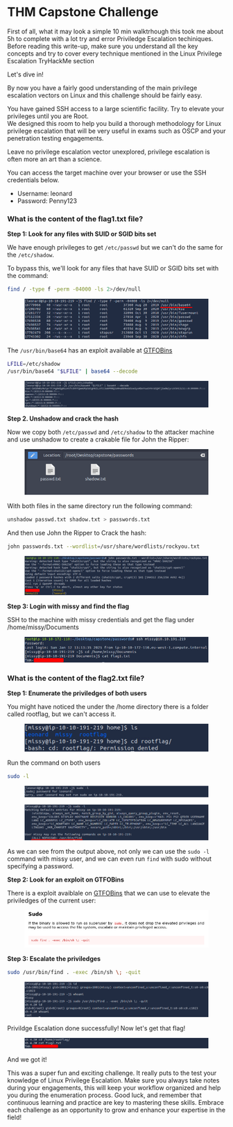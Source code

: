 # THM Capstone Challenge

First of all, what it may look a simple 10 min walktrhough this took me about 5h to complete with a lot try and error Priviledge Escalation techiniques. Before reading this write-up, make sure you understand all the key concepts and try to cover every technique mentioned in the Linux Privilege Escalation TryHackMe section

Let's dive in!

By now you have a fairly good understanding of the main privilege escalation vectors on Linux and this challenge should be fairly easy.

You have gained SSH access to a large scientific facility. Try to elevate your privileges until you are Root.\
We designed this room to help you build a thorough methodology for Linux privilege escalation that will be very useful in exams such as OSCP and your penetration testing engagements.

Leave no privilege escalation vector unexplored, privilege escalation is often more an art than a science.

You can access the target machine over your browser or use the SSH credentials below.

* Username: leonard
* Password: Penny123

### What is the content of the flag1.txt file?

**Step 1: Look for any files with SUID or SGID bits set**

We have enough privileges to get `/etc/passwd` but we can't do the same for the `/etc/shadow`.&#x20;

To bypass this, we'll look for any files that have SUID or SGID bits set with the command:

```bash
find / -type f -perm -04000 -ls 2>/dev/null
```

<figure><img src="../../.gitbook/assets/image (88).png" alt=""><figcaption></figcaption></figure>

The `/usr/bin/base64` has an exploit available at [GTFOBins](https://gtfobins.github.io/gtfobins/base64/)&#x20;

```bash
LFILE=/etc/shadow
/usr/bin/base64 "$LFILE" | base64 --decode
```

<figure><img src="../../.gitbook/assets/image (89).png" alt=""><figcaption></figcaption></figure>

**Step 2. Unshadow and crack the hash**

Now we copy both `/etc/passwd` and `/etc/shadow` to the attacker machine and use unshadow to create a crakable file for John the Ripper:

<figure><img src="../../.gitbook/assets/image (90).png" alt=""><figcaption></figcaption></figure>

With both files in the same directory run the following command:

```bash
unshadow passwd.txt shadow.txt > passwords.txt
```

And then use John the Ripper to Crack the hash:

```bash
john passwords.txt --wordlist=/usr/share/wordlists/rockyou.txt
```

<figure><img src="../../.gitbook/assets/image (91).png" alt=""><figcaption></figcaption></figure>

**Step 3: Login with missy and find the flag**

SSH to the machine with missy credentials and get the flag under /home/missy/Documents

<figure><img src="../../.gitbook/assets/image (92).png" alt=""><figcaption></figcaption></figure>

### What is the content of the flag2.txt file?

**Step 1: Enumerate the priviledges of both users**

You might have noticed the under the /home directory there is a folder called rootflag, but we can't access it.

<figure><img src="../../.gitbook/assets/image (93).png" alt=""><figcaption></figcaption></figure>

Run the command on both users

```bash
sudo -l
```

<figure><img src="../../.gitbook/assets/image (100).png" alt=""><figcaption></figcaption></figure>

<figure><img src="../../.gitbook/assets/image (101).png" alt=""><figcaption></figcaption></figure>

As we can see from the output above, not only we can use the `sudo -l` command with missy user, and we can even run `find` with sudo without specifying a password.&#x20;



**Step 2: Look for an exploit on GTFOBins**

There is a exploit avaiblale on [GTFOBins](https://gtfobins.github.io/gtfobins/find/) that we can use to elevate the priviledges of the current user:

<figure><img src="../../.gitbook/assets/image (102).png" alt=""><figcaption></figcaption></figure>

**Step 3: Escalate the priviledges**

```bash
sudo /usr/bin/find . -exec /bin/sh \; -quit
```

<figure><img src="../../.gitbook/assets/image (103).png" alt=""><figcaption></figcaption></figure>

Privildge Escalation done successfully! Now let's get that flag!

<figure><img src="../../.gitbook/assets/image (104).png" alt=""><figcaption></figcaption></figure>

And we got it!



This was a super fun and exciting challenge. It really puts to the test your knowledge of Linux Privilege Escalation. Make sure you always take notes during your engagements, this will keep your workflow organized and help you during the enumeration process. Good luck, and remember that continuous learning and practice are key to mastering these skills. Embrace each challenge as an opportunity to grow and enhance your expertise in the field!
